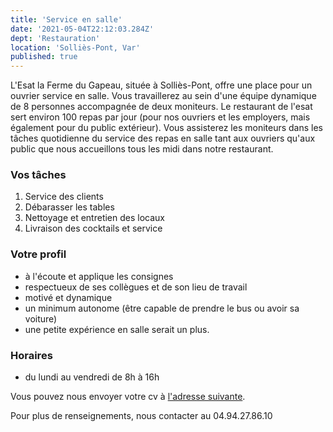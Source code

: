 ```yaml
---
title: 'Service en salle'
date: '2021-05-04T22:12:03.284Z'
dept: 'Restauration'
location: 'Solliès-Pont, Var'
published: true
---
```


L'Esat la Ferme du Gapeau, située à Solliès-Pont, offre une place pour un ouvrier service en salle.
Vous travaillerez au sein d'une équipe dynamique de 8 personnes accompagnée de deux moniteurs. Le restaurant de l'esat sert environ 100 repas par jour (pour nos ouvriers et les employers, mais également pour du public extérieur). 
Vous assisterez les moniteurs dans les tâches quotidienne du service des repas en salle tant aux ouvriers qu'aux public que nous accueillons tous les midi dans notre restaurant.


### Vos tâches

1. Service des clients
2. Débarasser les tables
3. Nettoyage et entretien des locaux
4. Livraison des cocktails et service

### Votre profil

- à l'écoute et applique les consignes
- respectueux de ses collègues et de son lieu de travail
- motivé et dynamique
- un minimum autonome (être capable de prendre le bus ou avoir sa voiture)
- une petite expérience en salle serait un plus.

### Horaires
- du lundi au vendredi de 8h à 16h

Vous pouvez nous envoyer votre cv à [l'adresse suivante](secretariat-fermedugapeau@avath.fr).

Pour plus de renseignements, nous contacter au 04.94.27.86.10
